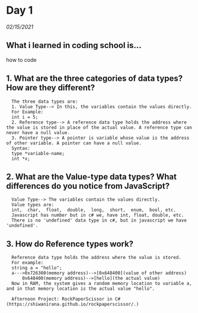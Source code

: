 # Day 1
_02/15/2021_

## What i learned in coding school is...
how to code


## 1. What are the three categories of data types? How are they different?
      The three data types are:
      1. Value Type--> In this, the variables contain the values directly.
      For Example:
      int i = 5;
      2. Reference type--> A reference data type holds the address where the value is stored in place of the actual value. A reference type can never have a null value.
      3. Pointer type--> A pointer is variable whose value is the address of other variable. A pointer can have a null value.
      Syntax:
      type *variable-name;
      int *x;

## 2. What are the Value-type data types? What differences do you notice from JavaScript?
      Value Type--> The variables contain the values directly.
      Value types are:
      int,  char,  float,  double,  long,  short,  enum,  bool, etc.
      Javascript has number but in c# we, have int, float, double, etc.
      There is no 'undefined' data type in c#, but in javascript we have 'undefined'.

## 3. How do Reference types work?
      Reference data type holds the address where the value is stored.
      For example:
      string a = "hello";
      a--->0x726300(memory address)-->[0x648400](value of other address)
          0x648400(memory address)-->[hello](the actual value)
      Now in RAM, the system gives a random memory location to variable a, and in that memory location is the actual value "hello".

      Afternoon Project: RockPaperScissor in C# (https://shiwanirana.github.io/rockpaperscissor/.)
